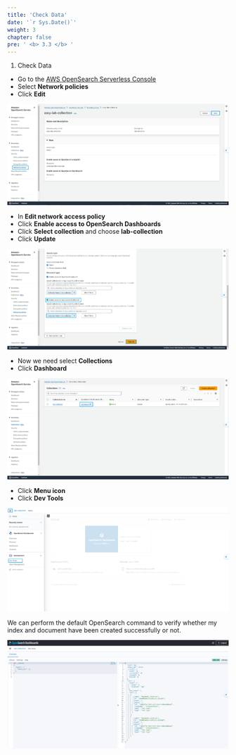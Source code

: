 ```yaml
---
title: 'Check Data'
date: '`r Sys.Date()`'
weight: 3
chapter: false
pre: ' <b> 3.3 </b> '
---
```


1. Check Data

- Go to the [AWS OpenSearch Serverless Console](https://ap-southeast-1.console.aws.amazon.com/aos/home?region=ap-southeast-1#opensearch/dashboard)
- Select **Network policies**
- Click **Edit**

![Open DashBoard](/images/3.replicate/009-openaossdashboard.png)

- In **Edit network access policy**
- Click **Enable access to OpenSearch Dashboards**
- Click **Select collection** and choose **lab-collection**
- Click **Update**

![Open DashBoard](/images/3.replicate/010-openaossdashboard.png)

- Now we need select **Collections**
- Click **Dashboard**

![Open DashBoard](/images/3.replicate/011-openaossdashboard.png)

- Click **Menu icon**
- Click **Dev Tools**

![OpenSearch Dev Tools](/images/3.replicate/012-aossdevtool.png)

We can perform the default OpenSearch command to verify whether my index and document have been created successfully or not.

![OpenSearch Command Result](/images/3.replicate/013-aosscheckdata.png)
